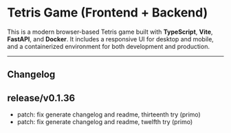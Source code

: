 # Tetris Game (Frontend + Backend)

This is a modern browser-based Tetris game built with **TypeScript**, **Vite**, **FastAPI**, and **Docker**. It includes a responsive UI for desktop and mobile, and a containerized environment for both development and production.

---
## Changelog
<!-- changelog -->
## release/v0.1.36
* patch: fix generate changelog and readme, thirteenth try (primo)
* patch: fix generate changelog and readme, twelfth try (primo)

